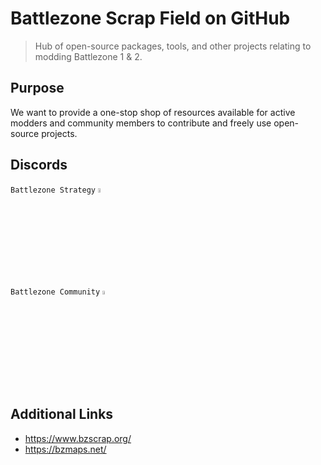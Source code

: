 # Battlezone Scrap Field on GitHub
> Hub of open-source packages, tools, and other projects relating to modding Battlezone 1 & 2.

## Purpose
We want to provide a one-stop shop of resources available for active modders and community members to contribute and freely use open-source projects.

## Discords
`Battlezone Strategy`
<a href="https://www.discord.gg/JmgXdvwm6Y"><code><img width="4%" src="https://img.icons8.com/?size=512&id=30998&format=png" title="Discord"></code></a>
<br>
`Battlezone Community`
<a href="https://www.discord.gg/battlezone-271066904284758027"><code><img width="4%" src="https://img.icons8.com/?size=512&id=30998&format=png" title="Discord"></code></a>

## Additional Links
- https://www.bzscrap.org/
- https://bzmaps.net/
